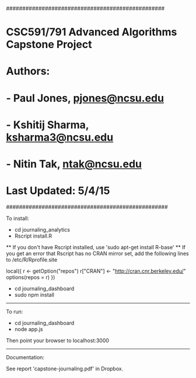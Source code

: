 #################################################
# CSC591/791 Advanced Algorithms Capstone Project
# Authors:
# - Paul Jones, pjones@ncsu.edu
# - Kshitij Sharma, ksharma3@ncsu.edu 
# - Nitin Tak, ntak@ncsu.edu
# Last Updated: 5/4/15
##################################################

To install:

* cd journaling_analytics
* Rscript install.R

** If you don't have Rscript installed, use 'sudo apt-get install R-base'
** If you get an error that Rscript has no CRAN mirror set, add the following lines
   to /etc/R/Rprofile.site

   local({
     r <- getOption("repos")
     r["CRAN"] <- "http://cran.cnr.berkeley.edu/"
     options(repos = r)
   })

* cd journaling_dashboard
* sudo npm install

--------------------------------------------------

To run:

* cd journaling_dashboard
* node app.js

Then point your browser to localhost:3000

--------------------------------------------------

Documentation:

See report 'capstone-journaling.pdf' in Dropbox. 

